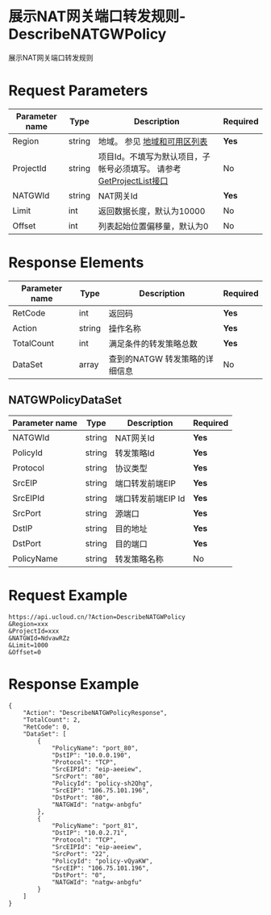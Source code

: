 # 展示NAT网关端口转发规则-DescribeNATGWPolicy

展示NAT网关端口转发规则

# Request Parameters
|Parameter name|Type|Description|Required|
|---|---|---|---|
|Region|string|地域。 参见 [地域和可用区列表](api/summary/regionlist)|**Yes**|
|ProjectId|string|项目Id。不填写为默认项目，子帐号必须填写。 请参考[GetProjectList接口](api/summary/get_project_list)|No|
|NATGWId|string|NAT网关Id|**Yes**|
|Limit|int|返回数据长度，默认为10000|No|
|Offset|int|列表起始位置偏移量，默认为0|No|

# Response Elements
|Parameter name|Type|Description|Required|
|---|---|---|---|
|RetCode|int|返回码|**Yes**|
|Action|string|操作名称|**Yes**|
|TotalCount|int|满足条件的转发策略总数|**Yes**|
|DataSet|array|查到的NATGW 转发策略的详细信息|No|

## NATGWPolicyDataSet
|Parameter name|Type|Description|Required|
|---|---|---|---|
|NATGWId|string|NAT网关Id|**Yes**|
|PolicyId|string|转发策略Id|**Yes**|
|Protocol|string|协议类型|**Yes**|
|SrcEIP|string|端口转发前端EIP|**Yes**|
|SrcEIPId|string|端口转发前端EIP Id|**Yes**|
|SrcPort|string|源端口|**Yes**|
|DstIP|string|目的地址|**Yes**|
|DstPort|string|目的端口|**Yes**|
|PolicyName|string|转发策略名称|No|

# Request Example
```
https://api.ucloud.cn/?Action=DescribeNATGWPolicy
&Region=xxx
&ProjectId=xxx
&NATGWId=NdvawRZz
&Limit=1000
&Offset=0
```

# Response Example
```
{
    "Action": "DescribeNATGWPolicyResponse", 
    "TotalCount": 2, 
    "RetCode": 0, 
    "DataSet": [
        {
            "PolicyName": "port_80", 
            "DstIP": "10.0.0.190", 
            "Protocol": "TCP", 
            "SrcEIPId": "eip-aeeiew", 
            "SrcPort": "80", 
            "PolicyId": "policy-sh2Qhg", 
            "SrcEIP": "106.75.101.196", 
            "DstPort": "80", 
            "NATGWId": "natgw-anbgfu"
        }, 
        {
            "PolicyName": "port_81", 
            "DstIP": "10.0.2.71", 
            "Protocol": "TCP", 
            "SrcEIPId": "eip-aeeiew", 
            "SrcPort": "22", 
            "PolicyId": "policy-vQyaKW", 
            "SrcEIP": "106.75.101.196", 
            "DstPort": "0", 
            "NATGWId": "natgw-anbgfu"
        }
    ]
}
```

